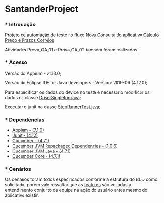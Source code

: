 # SantanderProject

### * Introdução
Projeto de automação de teste no fluxo Nova Consulta do aplicativo <a href="https://play.google.com/store/apps/details?id=br.com.correios.calculaprecoprazo">
Cálculo Preço e Prazos Correios</a>

Atividades Prova_QA_01 e Prova_QA_02 também foram realizados.

### * Acesso

Versão do Appium - v1.13.0;

Versão do Eclipse IDE for Java Developers - Version: 2019-06 (4.12.0);

Para especificar os dados do device no teste é necessário modificar os dados na classe <a href="https://github.com/ecmayo/SantanderProject/tree/master/src/test/java/com/santander/automation/appium)">DriverSingleton.java</a>;

Executar o junit na classe <a href="https://github.com/ecmayo/SantanderProject/tree/master/src/test/java/com/santander/automation/cucumberOptions)">StepRunnerTest.java</a>;

### * Dependências
<ul>
<li><a href="https://mvnrepository.com/artifact/io.appium/java-client">Appium - (7.1.0)</a></li>
<li><a href="https://mvnrepository.com/artifact/junit/junit">Junit - (4.12)</a></li>
<li><a href="https://mvnrepository.com/artifact/io.cucumber/cucumber-junit">Cucumber - (4.7.1)</a></li>
<li><a href="https://mvnrepository.com/artifact/io.cucumber/cucumber-jvm-deps">Cucumber JVM Repackaged Dependencies - (1.0.6)</a></li>
<li><a href="https://mvnrepository.com/artifact/io.cucumber/cucumber-java">Cucumber JVM Java - (4.7.1)</a></li>
<li><a href="https://mvnrepository.com/artifact/io.cucumber/cucumber-core"> Cucumber Core - (4.7.1)</a></li>
</ul>          
         
### * Cenários

Os cenários foram todos especificados conforme a estrutura do BDD como solicitado, porém vale ressaltar que as <a href="https://github.com/ecmayo/SantanderProject/tree/master/src/test/java/com/santander/automation/features)">features</a> são voltadas a entendimento conjunto da equipe na ação do usuário antes mesmo do aplicativo existir.
